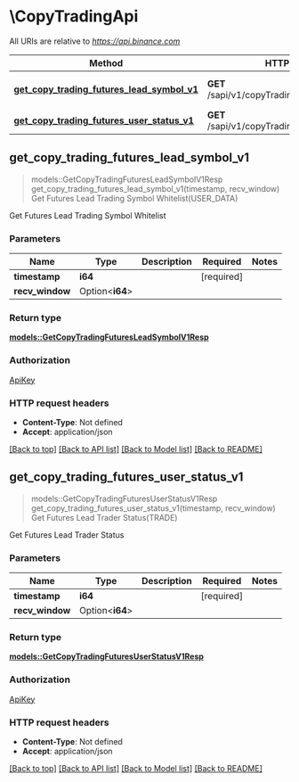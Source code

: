 # \CopyTradingApi

All URIs are relative to *https://api.binance.com*

Method | HTTP request | Description
------------- | ------------- | -------------
[**get_copy_trading_futures_lead_symbol_v1**](CopyTradingApi.md#get_copy_trading_futures_lead_symbol_v1) | **GET** /sapi/v1/copyTrading/futures/leadSymbol | Get Futures Lead Trading Symbol Whitelist(USER_DATA)
[**get_copy_trading_futures_user_status_v1**](CopyTradingApi.md#get_copy_trading_futures_user_status_v1) | **GET** /sapi/v1/copyTrading/futures/userStatus | Get Futures Lead Trader Status(TRADE)



## get_copy_trading_futures_lead_symbol_v1

> models::GetCopyTradingFuturesLeadSymbolV1Resp get_copy_trading_futures_lead_symbol_v1(timestamp, recv_window)
Get Futures Lead Trading Symbol Whitelist(USER_DATA)

Get Futures Lead Trading Symbol Whitelist

### Parameters


Name | Type | Description  | Required | Notes
------------- | ------------- | ------------- | ------------- | -------------
**timestamp** | **i64** |  | [required] |
**recv_window** | Option<**i64**> |  |  |

### Return type

[**models::GetCopyTradingFuturesLeadSymbolV1Resp**](GetCopyTradingFuturesLeadSymbolV1Resp.md)

### Authorization

[ApiKey](../README.md#ApiKey)

### HTTP request headers

- **Content-Type**: Not defined
- **Accept**: application/json

[[Back to top]](#) [[Back to API list]](../README.md#documentation-for-api-endpoints) [[Back to Model list]](../README.md#documentation-for-models) [[Back to README]](../README.md)


## get_copy_trading_futures_user_status_v1

> models::GetCopyTradingFuturesUserStatusV1Resp get_copy_trading_futures_user_status_v1(timestamp, recv_window)
Get Futures Lead Trader Status(TRADE)

Get Futures Lead Trader Status

### Parameters


Name | Type | Description  | Required | Notes
------------- | ------------- | ------------- | ------------- | -------------
**timestamp** | **i64** |  | [required] |
**recv_window** | Option<**i64**> |  |  |

### Return type

[**models::GetCopyTradingFuturesUserStatusV1Resp**](GetCopyTradingFuturesUserStatusV1Resp.md)

### Authorization

[ApiKey](../README.md#ApiKey)

### HTTP request headers

- **Content-Type**: Not defined
- **Accept**: application/json

[[Back to top]](#) [[Back to API list]](../README.md#documentation-for-api-endpoints) [[Back to Model list]](../README.md#documentation-for-models) [[Back to README]](../README.md)

